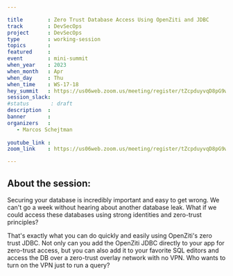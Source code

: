 ```yaml
---

title        : Zero Trust Database Access Using OpenZiti and JDBC
track        : DevSecOps
project      : DevSecOps
type         : working-session
topics       :
featured     :
event        : mini-summit
when_year    : 2023
when_month   : Apr
when_day     : Thu
when_time    : WS-17-18
hey_summit   : https://us06web.zoom.us/meeting/register/tZcpduyvqD8pG9wxMb4TNIDS9oAuuGMJTK5g
session_slack:
#status       : draft
description  :
banner       : 
organizers   :
   - Marcos Schejtman
 
youtube_link : 
zoom_link    : https://us06web.zoom.us/meeting/register/tZcpduyvqD8pG9wxMb4TNIDS9oAuuGMJTK5g

---
```


## About the session:
Securing your database is incredibly important and easy to get wrong. We can't go a week without hearing about another database leak. What if we could access these databases using strong identities and zero-trust principles?

That's exactly what you can do quickly and easily using OpenZiti's zero trust JDBC. Not only can you add the OpenZiti JDBC directly to your app for zero-trust access, but you can also add it to your favorite SQL editors and access the DB over a zero-trust overlay network with no VPN. Who wants to turn on the VPN just to run a query?
